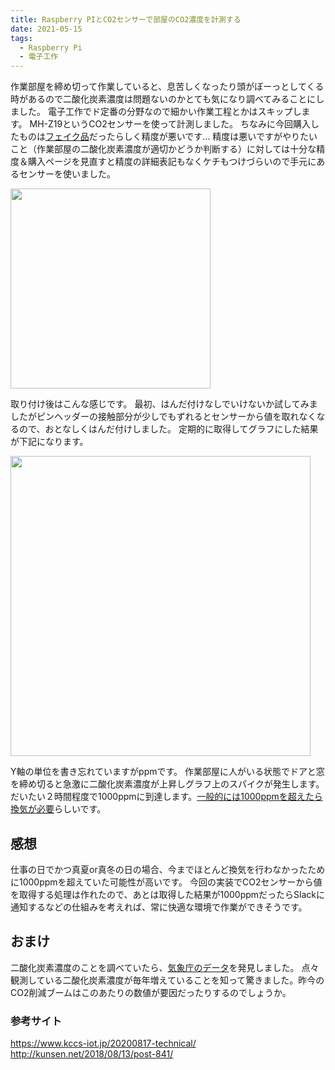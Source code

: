 ```yaml
---
title: Raspberry PIとCO2センサーで部屋のCO2濃度を計測する
date: 2021-05-15
tags:
  - Raspberry Pi
  - 電子工作
---
```


作業部屋を締め切って作業していると、息苦しくなったり頭がぼーっとしてくる時があるので二酸化炭素濃度は問題ないのかとても気になり調べてみることにしました。
電子工作でド定番の分野なので細かい作業工程とかはスキップします。
MH-Z19というCO2センサーを使って計測しました。
ちなみに今回購入したものは[フェイク品](https://tomono.tokyo/2021/01/04/9039/)だったらしく精度が悪いです...
精度は悪いですがやりたいこと（作業部屋の二酸化炭素濃度が適切かどうか判断する）に対しては十分な精度＆購入ページを見直すと精度の詳細表記もなくケチもつけづらいので手元にあるセンサーを使いました。

<img src="./co2-sensor-with-raspbery-pi/pi-image.jpg" width="320px">

取り付け後はこんな感じです。
最初、はんだ付けなしでいけないか試してみましたがピンヘッダーの接触部分が少しでもずれるとセンサーから値を取れなくなるので、おとなしくはんだ付けしました。
定期的に取得してグラフにした結果が下記になります。

<img src="./co2-sensor-with-raspbery-pi/co2-graph.jpg" width="480px">

Y軸の単位を書き忘れていますがppmです。
作業部屋に人がいる状態でドアと窓を締め切ると急激に二酸化炭素濃度が上昇しグラフ上のスパイクが発生します。
だいたい２時間程度で1000ppmに到達します。[一般的には1000ppmを超えたら換気が必要](https://www.mio-corp.co.jp/news/ventilation-guide/#:~:text=%E4%B8%80%E8%88%AC%E7%9A%84%E3%81%AB%E4%BA%8C%E9%85%B8%E5%8C%96%E7%82%AD%E7%B4%A0,%E3%82%92%E7%9B%AE%E5%AE%89%E3%81%A8%E3%81%97%E3%81%A6%E8%80%83%E3%81%88%E3%81%BE%E3%81%99%E3%80%82)らしいです。

## 感想
仕事の日でかつ真夏or真冬の日の場合、今までほとんど換気を行わなかったために1000ppmを超えていた可能性が高いです。
今回の実装でCO2センサーから値を取得する処理は作れたので、あとは取得した結果が1000ppmだったらSlackに通知するなどの仕組みを考えれば、常に快適な環境で作業ができそうです。

## おまけ
二酸化炭素濃度のことを調べていたら、[気象庁のデータ](https://ds.data.jma.go.jp/ghg/kanshi/ghgp/co2_trend.html)を発見しました。
点々観測している二酸化炭素濃度が毎年増えていることを知って驚きました。昨今のCO2削減ブームはこのあたりの数値が要因だったりするのでしょうか。

### 参考サイト
https://www.kccs-iot.jp/20200817-technical/
http://kunsen.net/2018/08/13/post-841/
